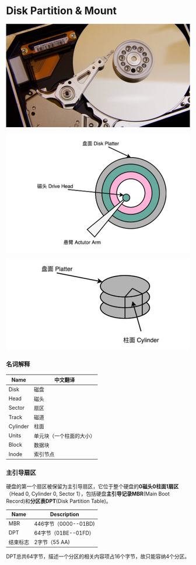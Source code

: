 # Disk Partition & Mount

![](<../../.gitbook/assets/image (2).png>)



![](../../.gitbook/assets/image.png)

![](<../../.gitbook/assets/image (3).png>)

### 名词解释

| Name     | 中文翻译         |
| -------- | ------------ |
| Disk     | 磁盘           |
| Head     | 磁头           |
| Sector   | 扇区           |
| Track    | 磁道           |
| Cylinder | 柱面           |
| Units    | 单元块（一个柱面的大小） |
| Block    | 数据块          |
| Inode    | 索引节点         |



### 主引导扇区

硬盘的第一个扇区被保留为主引导扇区，它位于整个硬盘的**0磁头0柱面1扇区**（Head 0, Cylinder 0, Sector 1），包括硬盘**主引导记录MBR**(Main Boot Record)和**分区表DPT**(Disk Partition Table)。

| Name | Description       |
| ---- | ----------------- |
| MBR  | 446字节（0000--01BD) |
| DPT  | 64字节（01BE--01FD）  |
| 结束标志 | 2字节（55 AA)        |

DPT总共64字节，描述一个分区的相关内容项占16个字节，故只能容纳4个分区。
